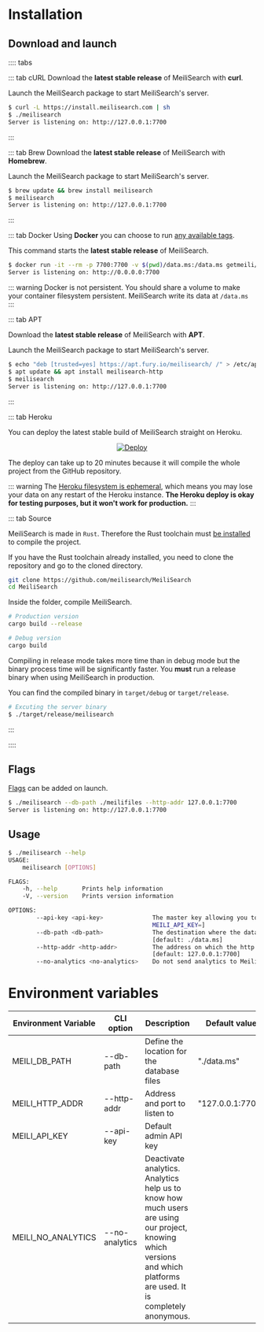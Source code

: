 # Installation

## Download and launch
:::: tabs

::: tab cURL
Download the **latest stable release** of MeiliSearch with **curl**.

Launch the MeiliSearch package to start MeiliSearch's server.
```bash
$ curl -L https://install.meilisearch.com | sh
$ ./meilisearch
Server is listening on: http://127.0.0.1:7700
```
:::

::: tab Brew
Download the **latest stable release** of MeiliSearch with **Homebrew**.

Launch the MeiliSearch package to start MeiliSearch's server.
```bash
$ brew update && brew install meilisearch
$ meilisearch
Server is listening on: http://127.0.0.1:7700
```
:::

::: tab Docker
Using **Docker** you can choose to run [any available tags](https://hub.docker.com/r/getmeili/meilisearch/tags).

This command starts the **latest stable release** of MeiliSearch.
```bash
$ docker run -it --rm -p 7700:7700 -v $(pwd)/data.ms:/data.ms getmeili/meilisearch
Server is listening on: http://0.0.0.0:7700
```

::: warning
Docker is not persistent. You should share a volume to make your container filesystem persistent. MeiliSearch write its data at `/data.ms`
:::

::: tab APT

Download the **latest stable release** of MeiliSearch with **APT**.

Launch the MeiliSearch package to start MeiliSearch's server.
```bash
$ echo "deb [trusted=yes] https://apt.fury.io/meilisearch/ /" > /etc/apt/sources.list.d/fury.list
$ apt update && apt install meilisearch-http
$ meilisearch
Server is listening on: http://127.0.0.1:7700
```
:::

::: tab Heroku

You can deploy the latest stable build of MeiliSearch straight on Heroku.

<p align="center">
  <a href="https://heroku.com/deploy?template=https://github.com/meilisearch/MeiliSearch">
    <img src="https://www.herokucdn.com/deploy/button.svg" alt="Deploy">
  </a>
</p>


The deploy can take up to 20 minutes because it will compile the whole project from the GitHub repository.

::: warning
The [Heroku filesystem is ephemeral](https://help.heroku.com/K1PPS2WM/why-are-my-file-uploads-missing-deleted), which means you may lose your data on any restart of the Heroku instance. **The Heroku deploy is okay for testing purposes, but it won't work for production.**
:::


::: tab Source

MeiliSearch is made in `Rust`. Therefore the Rust toolchain must [be installed](https://www.rust-lang.org/tools/install) to compile the project.

If you have the Rust toolchain already installed, you need to clone the repository and go to the cloned directory.

```bash
git clone https://github.com/meilisearch/MeiliSearch
cd MeiliSearch
```

Inside the folder, compile MeiliSearch.

```bash
# Production version
cargo build --release

# Debug version
cargo build
```

Compiling in release mode takes more time than in debug mode but the binary process time will be significantly faster. You **must** run a release binary when using MeiliSearch in production.

You can find the compiled binary in `target/debug` or `target/release`.

```bash
# Excuting the server binary
$ ./target/release/meilisearch
```

:::

::::


## Flags
[Flags](/guides/advanced_guides/binary.md#environment-variables) can be added on launch.

```bash
$ ./meilisearch --db-path ./meilifiles --http-addr 127.0.0.1:7700
Server is listening on: http://127.0.0.1:7700
```

## Usage

```bash
$ ./meilisearch --help
USAGE:
    meilisearch [OPTIONS]

FLAGS:
    -h, --help       Prints help information
    -V, --version    Prints version information

OPTIONS:
        --api-key <api-key>              The master key allowing you to do everything on the server. [env:
                                         MEILI_API_KEY=]
        --db-path <db-path>              The destination where the database must be created. [env: MEILI_DB_PATH=]
                                         [default: ./data.ms]
        --http-addr <http-addr>          The address on which the http server will listen. [env: MEILI_HTTP_ADDR=]
                                         [default: 127.0.0.1:7700]
        --no-analytics <no-analytics>    Do not send analytics to Meili. [env: MEILI_NO_ANALYTICS=]
```

# Environment variables

| Environment Variable | CLI option     | Description                                                                                                                                                            | Default value      |
|----------------------|----------------|------------------------------------------------------------------------------------------------------------------------------------------------------------------------|--------------------|
| MEILI_DB_PATH        | --db-path      | Define the location for the database files                                                                                                                                         | "./data.ms" |
| MEILI_HTTP_ADDR      | --http-addr    | Address and port to listen to                                                                                                                                          | "127.0.0.1:7700"   |
| MEILI_API_KEY        | --api-key      | Default admin API key                                                                                                                                                  |                    |
| MEILI_NO_ANALYTICS   | --no-analytics | Deactivate analytics. Analytics help us to know how much users are using our project, knowing which versions and which platforms are used. It is completely anonymous. |                    |
